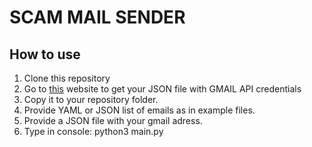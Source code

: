 # SCAM MAIL SENDER
## How to use
1. Clone this repository
2. Go to [this](https://developers.google.com/gmail/api/quickstart/python) website to get your JSON file with GMAIL API credentials
3. Copy it to your repository folder.
4. Provide YAML or JSON list of emails as in example files.
5. Provide a JSON file with your gmail adress.
6. Type in console: python3 main.py
